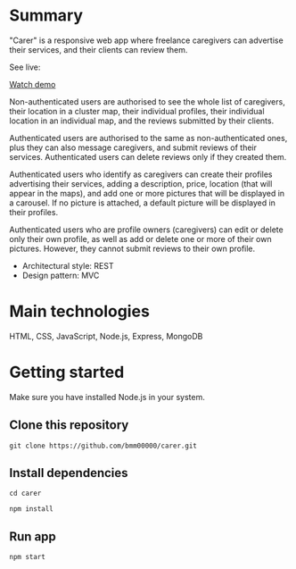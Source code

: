 # Summary

"Carer" is a responsive web app where freelance caregivers can advertise their services, and their clients can review them.

See live:

[Watch demo](https://www.loom.com/share/d2046c084c82494794814db0210cf495)

Non-authenticated users are authorised to see the whole list of caregivers, their location in a cluster map, their individual profiles, their individual location in an individual map, and the reviews submitted by their clients.

Authenticated users are authorised to the same as non-authenticated ones, plus they can also message caregivers, and submit reviews of their services. Authenticated users can delete reviews only if they created them.

Authenticated users who identify as caregivers can create their profiles advertising their services, adding a description, price, location (that will appear in the maps), and add one or more pictures that will be displayed in a carousel. If no picture is attached, a default picture will be displayed in their profiles.

Authenticated users who are profile owners (caregivers) can edit or delete only their own profile, as well as add or delete one or more of their own pictures. However, they cannot submit reviews to their own profile.

- Architectural style: REST
- Design pattern: MVC

# Main technologies

HTML, CSS, JavaScript, Node.js, Express, MongoDB

# Getting started

Make sure you have installed Node.js in your system.

## Clone this repository

`git clone https://github.com/bmm00000/carer.git`

## Install dependencies

`cd carer`

`npm install`

## Run app

`npm start`
